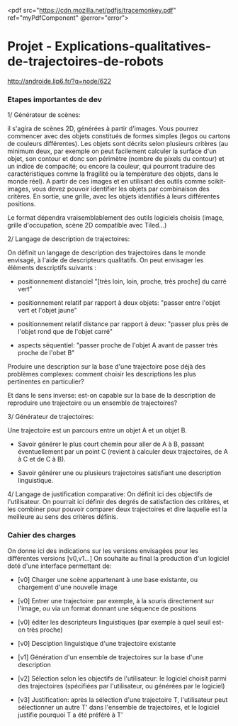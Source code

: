 <pdf src="https://cdn.mozilla.net/pdfjs/tracemonkey.pdf" ref="myPdfComponent" @error="error">
 
# Projet - Explications-qualitatives-de-trajectoires-de-robots
http://androide.lip6.fr/?q=node/622

### Etapes importantes de dev


1/ Générateur de scènes:

il s'agira de scènes 2D, générées à partir d'images. Vous pourrez commencer avec des objets constitués de formes simples (legos ou cartons de couleurs différentes). Les objets sont décrits selon plusieurs critères (au minimum deux, par exemple on peut facilement calculer la surface d'un objet, son contour et donc son périmètre (nombre de pixels du contour) et un indice de compacité; ou encore la couleur, qui pourront traduire des caractéristiques comme la fragilité ou la température des objets, dans le monde réel). A partir de ces images et en utilisant des outils comme scikit-images, vous devez pouvoir identifier les objets par combinaison des critères.
En sortie, une grille, avec les objets identifiés à leurs différentes positions.

Le format dépendra vraisemblablement des outils logiciels choisis (image, grille d'occupation, scène 2D compatible avec Tiled...)

 

2/ Langage de description de trajectoires:

On définit un langage de description des trajectoires dans le monde envisagé, à l'aide de descripteurs qualitatifs. On peut envisager les éléments descriptifs suivants :

* positionnement distanciel "[très loin, loin, proche, très proche] du carré vert"

* positionnement relatif par rapport à deux objets: "passer entre l'objet vert et l'objet jaune"

* positionnement relatif distance par rapport à deux: "passer plus près de l'objet rond que de l'objet carré"
* aspects séquentiel: "passer proche de l'objet A avant de passer très proche de l'obet B"

 

Produire une description sur la base d'une trajectoire pose déjà des problèmes complexes: comment choisir les descriptions les plus pertinentes en particulier?

Et dans le sens inverse: est-on capable sur la base de la description de reproduire une trajectoire ou un ensemble de trajectoires?


3/ Générateur de trajectoires:

Une trajectoire est un parcours entre un objet A et un objet B.

* Savoir générer le plus court chemin pour aller de A à B, passant éventuellement par un point C (revient à calculer deux trajectoires, de A à C et de C à B).

* Savoir générer une ou plusieurs trajectoires satisfiant une description linguistique.

 

 

4/ Langage de justification comparative:
On définit ici des objectifs de l'utilisateur.
On pourrait ici définir des degrés de satisfaction des critères, et les combiner pour pouvoir comparer deux trajectoires et dire laquelle est la meilleure au sens des critères définis.
 

### Cahier des charges

On donne ici des indications sur les versions envisagées pour les différentes versions [v0,v1...]
On souhaite au final la production d'un logiciel doté d'une interface permettant de:

 

* [v0] Charger une scène appartenant à une base existante, ou chargement d'une nouvelle image

* [v0] Entrer une trajectoire: par exemple, à la souris directement sur l'image, ou via un format donnant une séquence de positions

* [v0] éditer les descripteurs linguistiques (par exemple à quel seuil est-on très proche) 
 

* [v0] Desciption linguistique d'une trajectoire existante

* [v1] Génération d'un ensemble de trajectoires sur la base d'une description

 

* [v2] Sélection selon les objectifs de l'utilisateur: le logiciel choisit parmi des trajectoires (spécifiées par l'utilisateur, ou générées par le logiciel)
* [v3] Justification: après la sélection d'une trajectoire T, l'utilisateur peut sélectionner un autre T' dans l'ensemble de trajectoires, et le logiciel justifie pourquoi T a été préféré à T'  
